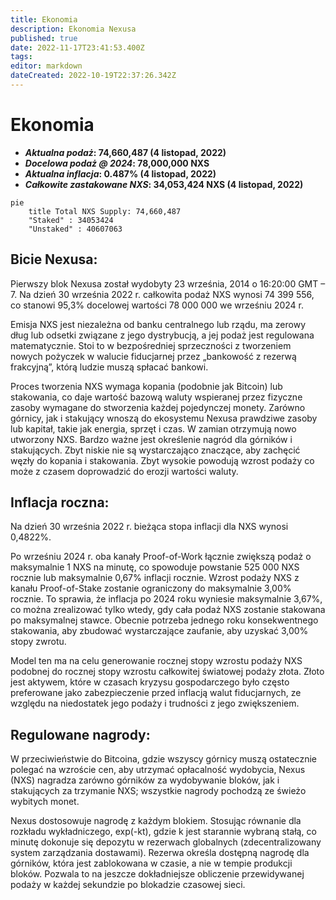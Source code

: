 ```yaml
---
title: Ekonomia
description: Ekonomia Nexusa
published: true
date: 2022-11-17T23:41:53.400Z
tags: 
editor: markdown
dateCreated: 2022-10-19T22:37:26.342Z
---
```


# Ekonomia

- ***Aktualna podaż*: 74,660,487 (4 listopad, 2022)**
- ***Docelowa podaż @ 2024*: 78,000,000 NXS**
- ***Aktualna inflacja*: 0.487% (4 listopad, 2022)**
- ***Całkowite zastakowane NXS*: 34,053,424 NXS (4 listopad, 2022)**

```mermaid size = 200%
pie
    title Total NXS Supply: 74,660,487
    "Staked" : 34053424
    "Unstaked" : 40607063
```
## Bicie Nexusa:

Pierwszy blok Nexusa został wydobyty 23 września, 2014 o 16:20:00 GMT – 7. Na dzień 30 września 2022 r. całkowita podaż NXS wynosi 74 399 556, co stanowi 95,3% docelowej wartości 78 000 000 we wrześniu 2024 r.

Emisja NXS jest niezależna od banku centralnego lub rządu, ma zerowy dług lub odsetki związane z jego dystrybucją, a jej podaż jest regulowana matematycznie. Stoi to w bezpośredniej sprzeczności z tworzeniem nowych pożyczek w walucie fiducjarnej przez „bankowość z rezerwą frakcyjną”, którą ludzie muszą spłacać bankowi.

Proces tworzenia NXS wymaga kopania (podobnie jak Bitcoin) lub stakowania, co daje wartość bazową waluty wspieranej przez fizyczne zasoby wymagane do stworzenia każdej pojedynczej monety. Zarówno górnicy, jak i stakujący wnoszą do ekosystemu Nexusa prawdziwe zasoby lub kapitał, takie jak energia, sprzęt i czas. W zamian otrzymują nowo utworzony NXS. Bardzo ważne jest określenie nagród dla górników i stakujących. Zbyt niskie nie są wystarczająco znaczące, aby zachęcić węzły do kopania i stakowania. Zbyt wysokie powodują wzrost podaży co może z czasem doprowadzić do erozji wartości waluty.

## **Inflacja roczna:**

Na dzień 30 września 2022 r. bieżąca stopa inflacji dla NXS wynosi 0,4822%.

Po wrześniu 2024 r. oba kanały Proof-of-Work łącznie zwiększą podaż o maksymalnie 1 NXS na minutę, co spowoduje powstanie 525 000 NXS rocznie lub maksymalnie 0,67% inflacji rocznie. Wzrost podaży NXS z kanału Proof-of-Stake zostanie ograniczony do maksymalnie 3,00% rocznie. To sprawia, że inflacja po 2024 roku wyniesie maksymalnie 3,67%, co można zrealizować tylko wtedy, gdy cała podaż NXS zostanie stakowana po maksymalnej stawce. Obecnie potrzeba jednego roku konsekwentnego stakowania, aby zbudować wystarczające zaufanie, aby uzyskać 3,00% stopy zwrotu.

Model ten ma na celu generowanie rocznej stopy wzrostu podaży NXS podobnej do rocznej stopy wzrostu całkowitej światowej podaży złota. Złoto jest aktywem, które w czasach kryzysu gospodarczego było często preferowane jako zabezpieczenie przed inflacją walut fiducjarnych, ze względu na niedostatek jego podaży i trudności z jego zwiększeniem.

## **Regulowane nagrody:**

W przeciwieństwie do Bitcoina, gdzie wszyscy górnicy muszą ostatecznie polegać na wzroście cen, aby utrzymać opłacalność wydobycia, Nexus (NXS) nagradza zarówno górników za wydobywanie bloków, jak i stakujących za trzymanie NXS; wszystkie nagrody pochodzą ze świeżo wybitych monet.

Nexus dostosowuje nagrodę z każdym blokiem. Stosując równanie dla rozkładu wykładniczego, exp(-kt), gdzie k jest starannie wybraną stałą, co minutę dokonuje się depozytu w rezerwach globalnych (zdecentralizowany system zarządzania dostawami). Rezerwa określa dostępną nagrodę dla górników, która jest zablokowana w czasie, a nie w tempie produkcji bloków. Pozwala to na jeszcze dokładniejsze obliczenie przewidywanej podaży w każdej sekundzie po blokadzie czasowej sieci.